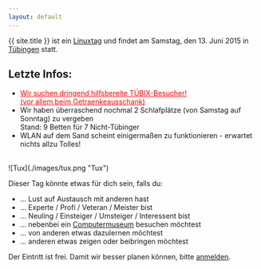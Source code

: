 ```yaml
---
layout: default
---
```


{{ site.title }} ist ein <a href="http://de.wikipedia.org/wiki/Linuxtag" target="_blank">Linuxtag</a> und findet am Samstag, den 13. Juni 2015 in <a href="http://de.wikipedia.org/wiki/T%C3%BCbingen" target="_blank">Tübingen</a> statt.

## Letzte Infos:

* <a style="color:#FF0000;" href="../callforhelpers/">Wir suchen dringend hilfsbereite TÜBIX-Besucher!<br/>
  (vor allem beim Getraenkeausschank)</a>
* Wir haben überraschend nochmal 2 Schlafplätze (von Samstag auf Sonntag) zu vergeben<br/>
  Stand: 9 Betten für 7 Nicht-Tübinger
* WLAN auf dem Sand scheint einigermaßen zu funktionieren - erwartet nichts allzu Tolles!

<br/> 
![Tux](./images/tux.png "Tux")
<br/> 

Dieser Tag könnte etwas für dich sein, falls du:

* ... Lust auf Austausch mit anderen hast
* ... Experte / Profi / Veteran / Meister bist
* ... Neuling / Einsteiger / Umsteiger / Interessent bist
* ... nebenbei ein <a href="../programm/klaeren-computermuseum">Computermuseum</a> besuchen möchtest
* ... von anderen etwas dazulernen möchtest
* ... anderen etwas zeigen oder beibringen möchtest

Der Eintritt ist frei. Damit wir besser planen können, bitte <a href="../anmeldung/">anmelden</a>.
